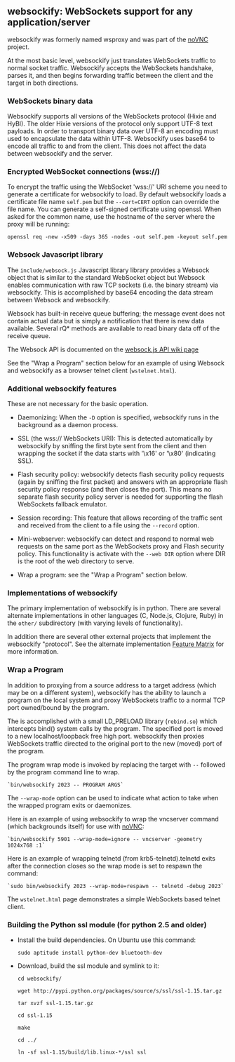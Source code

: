 ## websockify: WebSockets support for any application/server

websockify was formerly named wsproxy and was part of the
[noVNC](https://github.com/kanaka/noVNC) project.

At the most basic level, websockify just translates WebSockets traffic
to normal socket traffic. Websockify accepts the WebSockets handshake,
parses it, and then begins forwarding traffic between the client and
the target in both directions.

### WebSockets binary data

Websockify supports all versions of the WebSockets protocol (Hixie and
HyBI). The older Hixie versions of the protocol only support UTF-8
text payloads. In order to transport binary data over UTF-8 an
encoding must used to encapsulate the data within UTF-8. Websockify
uses base64 to encode all traffic to and from the client. This does
not affect the data between websockify and the server.

### Encrypted WebSocket connections (wss://)

To encrypt the traffic using the WebSocket 'wss://' URI scheme you
need to generate a certificate for websockify to load. By default websockify
loads a certificate file name `self.pem` but the `--cert=CERT` option can
override the file name. You can generate a self-signed certificate using
openssl. When asked for the common name, use the hostname of the server where
the proxy will be running:

```
openssl req -new -x509 -days 365 -nodes -out self.pem -keyout self.pem
```


### Websock Javascript library


The `include/websock.js` Javascript library library provides a Websock
object that is similar to the standard WebSocket object but Websock
enables communication with raw TCP sockets (i.e. the binary stream)
via websockify. This is accomplished by base64 encoding the data
stream between Websock and websockify.

Websock has built-in receive queue buffering; the message event
does not contain actual data but is simply a notification that
there is new data available. Several rQ* methods are available to
read binary data off of the receive queue.

The Websock API is documented on the [websock.js API wiki page](https://github.com/kanaka/websockify/wiki/websock.js)

See the "Wrap a Program" section below for an example of using Websock
and websockify as a browser telnet client (`wstelnet.html`).


### Additional websockify features

These are not necessary for the basic operation.

* Daemonizing: When the `-D` option is specified, websockify runs
  in the background as a daemon process.

* SSL (the wss:// WebSockets URI): This is detected automatically by
  websockify by sniffing the first byte sent from the client and then
  wrapping the socket if the data starts with '\x16' or '\x80'
  (indicating SSL).

* Flash security policy: websockify detects flash security policy
  requests (again by sniffing the first packet) and answers with an
  appropriate flash security policy response (and then closes the
  port). This means no separate flash security policy server is needed
  for supporting the flash WebSockets fallback emulator.

* Session recording: This feature that allows recording of the traffic
  sent and received from the client to a file using the `--record`
  option.

* Mini-webserver: websockify can detect and respond to normal web
  requests on the same port as the WebSockets proxy and Flash security
  policy. This functionality is activate with the `--web DIR` option
  where DIR is the root of the web directory to serve.

* Wrap a program: see the "Wrap a Program" section below.


### Implementations of websockify

The primary implementation of websockify is in python. There are
several alternate implementations in other languages (C, Node.js,
Clojure, Ruby) in the `other/` subdirectory (with varying levels of
functionality).

In addition there are several other external projects that implement
the websockify "protocol". See the alternate implementation [Feature
Matrix](https://github.com/kanaka/websockify/wiki/Feature_Matrix) for
more information.


### Wrap a Program

In addition to proxying from a source address to a target address
(which may be on a different system), websockify has the ability to
launch a program on the local system and proxy WebSockets traffic to
a normal TCP port owned/bound by the program.

The is accomplished with a small LD_PRELOAD library (`rebind.so`)
which intercepts bind() system calls by the program. The specified
port is moved to a new localhost/loopback free high port. websockify
then proxies WebSockets traffic directed to the original port to the
new (moved) port of the program.

The program wrap mode is invoked by replacing the target with `--`
followed by the program command line to wrap.

    `bin/websockify 2023 -- PROGRAM ARGS`

The `--wrap-mode` option can be used to indicate what action to take
when the wrapped program exits or daemonizes.

Here is an example of using websockify to wrap the vncserver command
(which backgrounds itself) for use with
[noVNC](https://github.com/kanaka/noVNC):

    `bin/websockify 5901 --wrap-mode=ignore -- vncserver -geometry 1024x768 :1`

Here is an example of wrapping telnetd (from krb5-telnetd).telnetd
exits after the connection closes so the wrap mode is set to respawn
the command:

    `sudo bin/websockify 2023 --wrap-mode=respawn -- telnetd -debug 2023`

The `wstelnet.html` page demonstrates a simple WebSockets based telnet
client.


### Building the Python ssl module (for python 2.5 and older)

* Install the build dependencies. On Ubuntu use this command:

    `sudo aptitude install python-dev bluetooth-dev`

* Download, build the ssl module and symlink to it:

    `cd websockify/`

    `wget http://pypi.python.org/packages/source/s/ssl/ssl-1.15.tar.gz`

    `tar xvzf ssl-1.15.tar.gz`

    `cd ssl-1.15`

    `make`

    `cd ../`

    `ln -sf ssl-1.15/build/lib.linux-*/ssl ssl`

